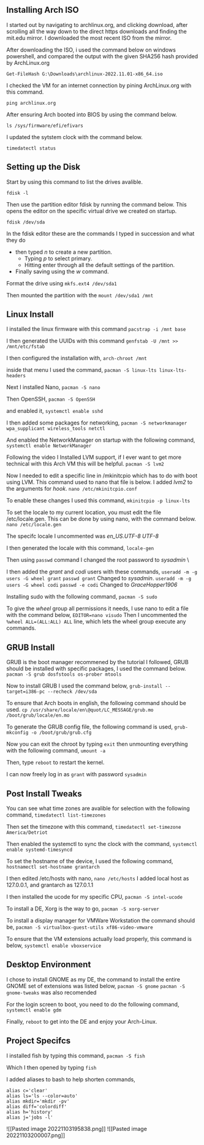 ## Installing Arch ISO
I started out by navigating to archlinux.org, and clicking download, after scrolling all the way down to the direct https downloads and finding the mit.edu mirror. I downloaded the most recent ISO from the mirror. 

After downloading the ISO, i used the command below on windows powershell, and compared the output with the given SHA256 hash provided by ArchLinux.org

`Get-FileHash G:\Downloads\archlinux-2022.11.01-x86_64.iso`

I checked the VM for an internet connection by pining ArchLinux.org with this command.

`ping archlinux.org`

After ensuring Arch booted into BIOS by using the command below.


`ls /sys/firmware/efi/efivars` 

I updated the sytstem clock with the command below.

`timedatectl status`

## Setting up the Disk
Start by using this command to list the drives avalible.

`fdisk -l` 

Then use the partition editor fdisk by running the command below. This opens the editor on the specific virtual drive we created on startup.

`fdisk /dev/sda` 
 
In the fdisk editor these are the commands I typed in succession and what they do 
- then typed *n* to create a new partition.
	- Typing *p* to select primary.
	- Hitting enter through all the default settings of the partition.
- Finally saving using the *w* command.

Format the drive using 
`mkfs.ext4 /dev/sda1`

Then mounted the partition with the 
`mount /dev/sda1 /mnt` 

## Linux Install 

I installed the linux firmware with this command 
`pacstrap -i /mnt base`

I then generated the UUIDs with this command 
`genfstab -U /mnt >> /mnt/etc/fstab`

I then configured the installation with,
`arch-chroot /mnt` 

inside that menu I used the command,
`pacman -S linux-lts linux-lts-headers` 

Next I installed Nano,
`pacman -S nano`

Then OpenSSH,
`pacman -S OpenSSH`

and enabled it,
`systemctl enable sshd`

I then added some packages for networking,
`pacman -S networkmanager wpa_supplicant wireless_tools netctl` 

And enabled the NetworkManager on startup with the following command,
`systemctl enable NetworkManager`

Following the video I Installed LVM support, if I ever want to get more technical with this Arch VM this will be helpful.
`pacman -S lvm2`

Now I needed to edit a specific line in /mkinitcpio which has to do with boot using LVM. This command used to nano that file is below. I added *lvm2* to the arguments for *hook*.
`nano /etc/mkinitcpio.conf`

To enable these changes I used this command,
`mkinitcpio -p linux-lts`

To set the locale to my current location, you must edit the file /etc/locale.gen. This can be done by using nano, with the command below.
`nano /etc/locale.gen` 

The specifc locale I uncommented was *en_US.UTF-8 UTF-8* 

I then generated the locale with this command,
`locale-gen` 

Then using `passwd` command I changed the root password to *sysadmin* \

I then added the *grant* and *codi* users with these commands,
`useradd -m -g users -G wheel grant`
	`passwd grant` Changed to *sysadmin*. 
`useradd -m -g users -G wheel codi`
	`passwd -e codi` Changed to *GraceHopper1906* 

Installing sudo with the following command,
`pacman -S sudo`

To give the *wheel* group all permissions it needs, I use nano to edit a file with the command below,
`EDITOR=nano visudo`
	Then I uncommented the `%wheel ALL=(ALL:ALL) ALL` line, which lets the wheel group execute any commands.

## GRUB Install

GRUB is the boot manager recommened by the tutorial I followed, GRUB should be installed with specific packages, I used the command below. 
`pacman -S grub dosfstools os-prober mtools` 

Now to install GRUB I used the command below,
`grub-install --target=i386-pc --recheck /dev/sda` 

To ensure that Arch boots in english, the following command should be used. 
`cp /usr/share/locale/en\@quot/LC_MESSAGE/grub.mo /boot/grub/locale/en.mo` 

To generate the GRUB config file, the following command is used,
`grub-mkconfig -o /boot/grub/grub.cfg`

Now you can exit the chroot by typing `exit` then unmounting everything with the following command,
`umount -a` 

Then, type `reboot` to restart the kernel.

I can now freely log in as `grant` with password `sysadmin`  

## Post Install Tweaks

You can see what time zones are avalible for selection with the following command,
`timedatectl list-timezones`

Then set the timezone with this command,
`timedatectl set-timezone America/Detriot` 

Then enabled the systemctl to sync the clock with the command,
`systemctl enable systemd-timesyncd` 

To set the hostname of the device, I used the following command,
`hostnamectl set-hostname grantarch` 

I then edited /etc/hosts with nano,
`nano /etc/hosts` 
	I added local host as 127.0.0.1, and grantarch as 127.0.1.1

I then installed the ucode for my specific CPU,
`pacman -S intel-ucode`

To install a DE, Xorg is the way to go, 
`pacman -S xorg-server` 

To install a display manager for VMWare Workstation the command should be, 
`pacman -S virtualbox-guest-utils xf86-video-vmware`

To ensure that the VM extensions actually load properly, this command is below,
`systemctl enable vboxservice`

## Desktop Environment

I chose to install GNOME as my DE, the command to install the entire GNOME set of extensions was listed below,
`pacman -S gnome`
`pacman -S gnome-tweaks` was also recomended


For the login screen to boot, you need to do the following command,
`systemctl enable gdm`

Finally, `reboot` to get into the DE and enjoy your Arch-Linux.


## Project Specifcs

I installed fish by typing this command, `pacman -S fish`

Which I then opened by typing `fish`

I added aliases to bash to help shorten commands, 

```
alias c='clear'
alias ls='ls --color=auto'
alias mkdir='mkdir -pv'
alias diff='colordiff'
alias h='history'
alias j='jobs -l'
```

![[Pasted image 20221103195838.png]]
![[Pasted image 20221103200007.png]]
